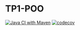 # TP1-POO
[![Java CI with Maven](https://github.com/slikosb/TP1-POO/actions/workflows/maven.yml/badge.svg?branch=main)](https://github.com/slikosb/TP1-POO/actions/workflows/maven.yml)
[![codecov](https://codecov.io/gh/slikosb/TP1-POO/branch/main/graph/badge.svg?token=HRUO34R80T)](https://codecov.io/gh/slikosb/TP1-POO)
